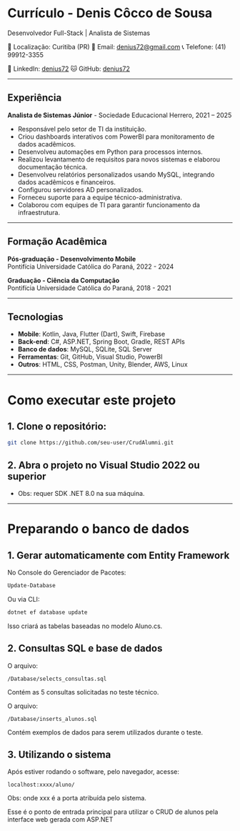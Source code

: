 # Currículo - Denis Côcco de Sousa

Desenvolvedor Full-Stack | Analista de Sistemas

📍 Localização: Curitiba (PR)
📧 Email: denius72@gmail.com
📞 Telefone: (41) 99912-3355

💼 LinkedIn: [denius72]([https://linkedin.com/in/seuuser](https://www.linkedin.com/in/denius72/))  
🐱 GitHub: [denius72]([https://github.com/seu-user](https://github.com/denius72))  

---

## Experiência

**Analista de Sistemas Júnior** - Sociedade Educacional Herrero, 2021 – 2025
- Responsável pelo setor de TI da instituição.
- Criou dashboards interativos com PowerBI para monitoramento de dados acadêmicos.
- Desenvolveu automações em Python para processos internos.
- Realizou levantamento de requisitos para novos sistemas e elaborou documentação técnica.
- Desenvolveu relatórios personalizados usando MySQL, integrando dados acadêmicos e financeiros.
- Configurou servidores AD personalizados.
- Forneceu suporte para a equipe técnico-administrativa.
- Colaborou com equipes de TI para garantir funcionamento da infraestrutura.

---

## Formação Acadêmica

**Pós-graduação - Desenvolvimento Mobile**  
Pontifícia Universidade Católica do Paraná, 2022 - 2024  

**Graduação - Ciência da Computação**  
Pontifícia Universidade Católica do Paraná, 2018 - 2021  

---

## Tecnologias

- **Mobile**: Kotlin, Java, Flutter (Dart), Swift, Firebase  
- **Back-end**: C#, ASP.NET, Spring Boot, Gradle, REST APIs
- **Banco de dados**: MySQL, SQLite, SQL Server
- **Ferramentas**: Git, GitHub, Visual Studio, PowerBI
- **Outros**: HTML, CSS, Postman, Unity, Blender, AWS, Linux

---

# Como executar este projeto

## 1. **Clone o repositório:**

```bash
git clone https://github.com/seu-user/CrudAlumni.git
```

## 2. **Abra o projeto no Visual Studio 2022 ou superior**
- Obs: requer SDK .NET 8.0 na sua máquina.


---


# Preparando o banco de dados

## 1. **Gerar automaticamente com Entity Framework**
No Console do Gerenciador de Pacotes:

```powershell
Update-Database
```
Ou via CLI:

```bash
dotnet ef database update
```
Isso criará as tabelas baseadas no modelo Aluno.cs.


## 2. **Consultas SQL e base de dados**

O arquivo:
```pgsql
/Database/selects_consultas.sql
```
Contém as 5 consultas solicitadas no teste técnico.

O arquivo:
```pgsql
/Database/inserts_alunos.sql
```
Contém exemplos de dados para serem utilizados durante o teste.

## 3. **Utilizando o sistema**

Após estiver rodando o software, pelo navegador, acesse:
```pgsql
localhost:xxxx/aluno/
```
Obs: onde xxx é a porta atribuída pelo sistema.

Esse é o ponto de entrada principal para utilizar o CRUD de alunos pela interface web gerada com ASP.NET
